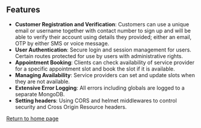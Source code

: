 ## Features

- **Customer Registration and Verification**: Customers can use a unique email or username together with contact number to sign up and will be able to verify their account using details they provided; either an email, OTP by either SMS or voice message. 
- **User Authentication**: Secure login and session management for users. Certain routes protected for use by users with administrative rights.
- **Appointment Booking**: Clients can check availability of service provider for a specific appointment slot and book the slot if it is available.
- **Managing Availability**: Service providers can set and update slots when they are not available.
- **Extensive Error Logging**: All errors including globals are logged to a separate MongoDB. 
- **Setting headers**: Using CORS and helmet middlewares to control security and Cross Origin Resource headers. 

[Return to home page](./README.md)